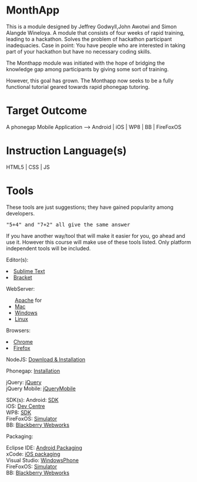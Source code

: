 
MonthApp 
=========

This is a module designed by Jeffrey Godwyll,John Awotwi and Simon Alangde Wineloya.
A module that consists of four weeks of rapid training, leading to a hackathon. Solves the problem of hackathon participant inadequacies. 
Case in point: You have people who are interested in taking part of your hackathon but have no necessary coding skills.

The Monthapp module was initiated with the hope of bridging the knowledge gap among participants by giving some sort of training.

However, this goal has grown. The Monthapp now seeks to be a fully functional tutorial geared towards rapid phonegap tutoring.


Target Outcome 
===============

A phonegap Mobile Application --> Android | iOS | WP8 | BB | FireFoxOS 


Instruction Language(s) 
=======================

HTML5 | CSS | JS


Tools
======

These tools are just suggestions; they have gained popularity among developers. <pre>"5+4" and "7+2" all give the same answer</pre>
If you have another way/tool that will make it easier for you, go ahead and use it. However this course will make use of these tools listed. Only platform independent tools will be included. 


Editor(s): 
<li> <a href="http://www.sublimetext.com/">Sublime Text</a> </li>
<li><a href="http://brackets.io/?lang=en">Bracket</a><br></li>

WebServer: 
<ul><a href="http://httpd.apache.org/download.cgi"> Apache</a>  for		   <li><a href="http://jason.pureconcepts.net/2012/10/install-apache-php-mysql-mac-os-x/">Mac</a></li>
		  <li> <a href="http://www.wikihow.com/Install-the-Apache-Web-Server-on-a-Windows-PC">Windows</a></li>
		  <li> <a href="http://www.wikihow.com/Install-LAMP">Linux</a></li>
</ul>

Browsers:  <li><a href="https://www.google.com/chrome/browser/">Chrome</a></li>
		  <li> <a href="https://www.mozilla.org/en-US/firefox/new/">Firefox</a></li>



NodeJS:    <a href="http://nodejs.org/">Download & Installation</a> <br>

Phonegap:  <a href="http://phonegap.com/install/">Installation</a><br>

jQuery:    <a href="http://jquery.com/download/">jQuery</a> <br>
jQuery Mobile: <a href="http://jquerymobile.com/download/">jQueryMobile</a>

SDK(s):
		Android:   <a href="http://developer.android.com/sdk/index.html">SDK</a><br>
		iOS: <a href="https://developer.apple.com/devcenter/ios/index.action">Dev Centre</a><br>
		WP8: <a href="http://dev.windows.com/en-us/develop/download-phone-sdk">SDK</a><br>
		FireFoxOS: <a href="https://developer.mozilla.org/en-US/docs/Tools/Firefox_OS_Simulator">Simulator</a><br>
		BB: <a href="http://developer.blackberry.com/html5/">Blackberry Webworks</a><br>


Packaging:

Eclipse IDE: <a href="https://www.eclipse.org/downloads/packages/release/juno/sr2">Android Packaging</a> <br>
xCode: <a href="https://developer.apple.com/xcode/downloads/">iOS packaging</a><br>
Visual Studio: <a href="https://www.dreamspark.com/Product/Product.aspx?productid=72&cmpid=W_VS_DSV_DS_728x90_ENG">WindowsPhone</a><br>
FireFoxOS: <a href="https://developer.mozilla.org/en-US/docs/Tools/Firefox_OS_Simulator">Simulator</a><br>
BB: <a href="http://developer.blackberry.com/html5/">Blackberry Webworks</a><br>



